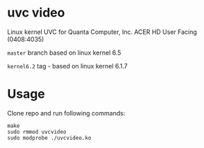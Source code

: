 # uvc video 
Linux kernel UVC for Quanta Computer, Inc. ACER HD User Facing (0408:4035)

`master` branch based on linux kernel 6.5

`kernel6.2` tag - based on linux kernel 6.1.7

# Usage

Clone repo and run following commands:

```
make
sudo rmmod uvcvideo
sudo modprobe ./uvcvideo.ko
```
